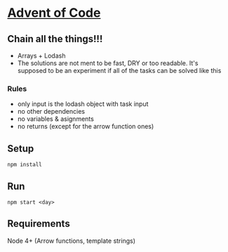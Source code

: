 # [Advent of Code](http://adventofcode.com/)

## Chain all the things!!!

* Arrays + Lodash
* The solutions are not ment to be fast, DRY or too readable. It's supposed to be an experiment if all of the tasks can be solved like this

### Rules

* only input is the lodash object with task input
* no other dependencies
* no variables & asignments
* no returns (except for the arrow function ones)

## Setup

    npm install

## Run

    npm start <day>

## Requirements

Node 4+ (Arrow functions, template strings)
